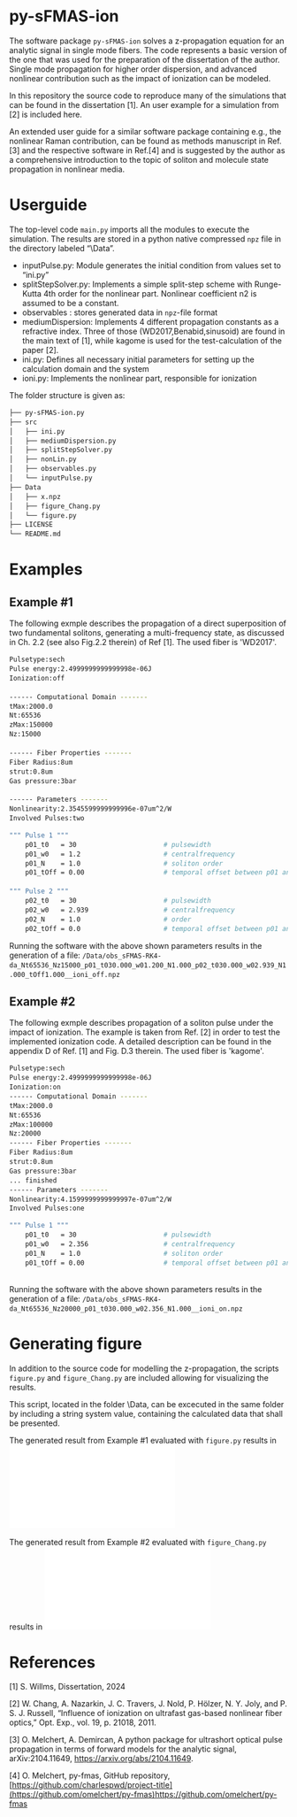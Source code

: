 # py-sFMAS-ion
The software package `py-sFMAS-ion` solves a z-propagation equation for an analytic signal in single mode fibers. The code represents a basic version of the one that was used for the preparation of the dissertation of the author. Single mode propagation for higher order dispersion, and advanced nonlinear contribution such as the impact of ionization can be modeled.

In this repository the source code to reproduce many of the simulations that can be found in the dissertation [1]. An user example for a simulation from [2] is included here.

An extended user guide for a similar software package containing e.g., the nonlinear Raman contribution, can be found as methods manuscript in Ref.[3] and the respective software in Ref.[4]
and is suggested by the author as a comprehensive introduction to the topic of soliton and molecule state propagation in nonlinear media.

# Userguide

The top-level code `main.py` imports all the modules to execute the simulation. The results are stored in a python native compressed `npz` file in the directory labeled “\Data”.

- inputPulse.py: Module generates the initial condition from values set to “ini.py”
- splitStepSolver.py: Implements a simple split-step scheme with Runge-Kutta 4th order for the nonlinear part. Nonlinear coefficient n2 is assumed to be a constant.
- observables : stores generated data in `npz`-file format
- mediumDispersion: Implements 4 different propagation constants as a refractive index. Three of those (WD2017,Benabid,sinusoid) are found in the main text of [1], while kagome is used for the test-calculation of the paper [2].
- ini.py: Defines all necessary initial parameters for setting up the calculation domain and the system
- ioni.py: Implements the nonlinear part, responsible for ionization


The folder structure is given as:

```bash
├── py-sFMAS-ion.py
├── src
│   ├── ini.py
│   ├── mediumDispersion.py
│   ├── splitStepSolver.py
│   ├── nonLin.py
│   ├── observables.py
│   └── inputPulse.py
├── Data
│   ├── x.npz
│   ├── figure_Chang.py
│   └── figure.py
├── LICENSE
└── README.md

```

# Examples

## Example #1

The following exmple describes the propagation of a direct superposition of two fundamental solitons, generating a multi-frequency state, as discussed in Ch. 2.2 (see also Fig.2.2 therein) of Ref [1]. The used fiber is 'WD2017'.

```bash
Pulsetype:sech
Pulse energy:2.4999999999999998e-06J
Ionization:off

------ Computational Domain -------
tMax:2000.0
Nt:65536
zMax:150000
Nz:15000

------ Fiber Properties -------
Fiber Radius:8um
strut:0.8um
Gas pressure:3bar

------ Parameters -------
Nonlinearity:2.3545599999999996e-07um^2/W
Involved Pulses:two
```

```bash
""" Pulse 1 """
    p01_t0   = 30                      # pulsewidth
    p01_w0   = 1.2                     # centralfrequency
    p01_N    = 1.0                     # soliton order         
    p01_tOff = 0.00                    # temporal offset between p01 and p02
   
""" Pulse 2 """
    p02_t0   = 30                      # pulsewidth
    p02_w0   = 2.939                   # centralfrequency    
    p02_N    = 1.0                     # order
    p02_tOff = 0.0                     # temporal offset between p01 and p02
```

Running the software with the above shown parameters results in the generation of a file: `/Data/obs_sFMAS-RK4-da_Nt65536_Nz15000_p01_t030.000_w01.200_N1.000_p02_t030.000_w02.939_N1.000_tOff1.000__ioni_off.npz`


## Example #2

The following exmple describes propagation of a soliton pulse under the impact of ionization. The example is taken from Ref. [2] in order to test the implemented ionization code. A detailed description can be found in the appendix D of Ref. [1] and Fig. D.3 therein. The used fiber is 'kagome'.

```bash
Pulsetype:sech
Pulse energy:2.4999999999999998e-06J
Ionization:on
------ Computational Domain -------
tMax:2000.0
Nt:65536
zMax:100000
Nz:20000
------ Fiber Properties -------
Fiber Radius:8um
strut:0.8um
Gas pressure:3bar
... finished
------ Parameters -------
Nonlinearity:4.1599999999999997e-07um^2/W
Involved Pulses:one

```

```bash
""" Pulse 1 """
    p01_t0   = 30                      # pulsewidth
    p01_w0   = 2.356                   # centralfrequency
    p01_N    = 1.0                     # soliton order         
    p01_tOff = 0.00                    # temporal offset between p01 and p02
   
```
Running the software with the above shown parameters results in the generation of a file: `/Data/obs_sFMAS-RK4-da_Nt65536_Nz20000_p01_t030.000_w02.356_N1.000__ioni_on.npz`

# Generating figure

In addition to the source code for modelling the z-propagation, the scripts `figure.py` and `figure_Chang.py` are included allowing for visualizing the results.

This script, located in the folder \Data, can be excecuted in the same folder by including a string system value, containing the calculated data that shall be presented. 

The generated result from Example #1 evaluated with `figure.py` results in ![Fig.1](FIGS/obs_sFMAS-RK4-da_Nt65536_Nz15000_p01_t030.000_w01.200_N1.000_p02_t030.000_w02.939_N1.000_tOff1.000__ioni_off_T.pdf)

The generated result from Example #2 evaluated with `figure_Chang.py` results in ![Fig.2](FIGS/obs_sFMAS-RK4-da_Nt65536_Nz20000_p01_t030.000_w02.356_N1.000__ioni_on_T.pdf)

# References

[1] S. Willms, Dissertation, 2024

[2] W. Chang, A. Nazarkin, J. C. Travers, J. Nold, P. Hölzer, N. Y. Joly, and P. S. J. Russell, “Influence of ionization on ultrafast gas-based nonlinear fiber optics,” Opt. Exp., vol. 19, p. 21018, 2011.

[3] O. Melchert, A. Demircan, A python package for ultrashort optical pulse propagation in terms of forward models for the analytic signal, arXiv:2104.11649, https://arxiv.org/abs/2104.11649.

[4] O. Melchert, py-fmas,  GitHub repository, [https://github.com/charlespwd/project-title](https://github.com/omelchert/py-fmas)https://github.com/omelchert/py-fmas


